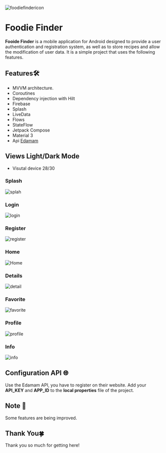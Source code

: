 ![foodiefindericon](docs/foodiefindericon.png)

# Foodie Finder 

**Fooide Finder** is a mobile application for Android designed to provide a user authentication and registration system, as well as to store recipes and allow the modification of user data. It is a simple project that uses the following features.

## Features🛠️
*  MVVM architecture.
*  Coroutines
*  Dependency injection with Hilt
*  Firebase
*  Splash 
*  LiveData
*  Flows
*  StateFlow
*  Jetpack Compose
*  Material 3
* Api [Edamam](https://www.edamam.com/)

## Views Light/Dark Mode
* Visutal device 28/30

### Splash
![splah](docs/splash.jpg)


### Login
![login](docs/login.jpg)


### Register

![register](docs/register.jpg)

### Home
![Home](docs/Home.jpg)

### Details

![detail](docs/detail.jpg)

### Favorite
![favorite](docs/favorite.jpg)

### Profile
![profile](docs/profile.jpg)

### Info
![info](docs/info.jpg)

## Configuration API :globe_with_meridians:
Use the Edamam API, you have to register on their website. Add your **API_KEY** and **APP_ID** to the **local properties** file of the project.

## Note :speech_balloon:
Some features are being improved.

## Thank You🍀
Thank you so much for getting here!
